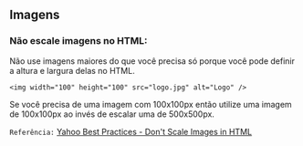 Imagens
---------------

### Não escale imagens no HTML:

Não use imagens maiores do que você precisa só porque você pode definir a altura e largura delas no HTML.

	<img width="100" height="100" src="logo.jpg" alt="Logo" /> 

Se você precisa de uma imagem com 100x100px então utilize uma imagem de 100x100px ao invés de escalar uma de 500x500px.

`Referência:` [Yahoo Best Practices - Don't Scale Images in HTML](http://developer.yahoo.com/performance/rules.html#no_scale)